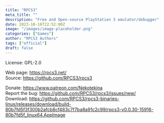 ```yaml
---
title: "RPCS3"
meta_title: ""
description: "Free and Open-source PlayStation 3 emulator/debugger"
date: 2023-10-16T22:52:00Z
image: "/images/image-placeholder.png"
categories: ["Games"]
author: "RPCS3 Authors"
tags: ["official"]
draft: false
---
```


License: GPL-2.0

Web page: https://rpcs3.net/  
Source: https://github.com/RPCS3/rpcs3

Donate: https://www.patreon.com/Nekotekina  
Report the bug: https://github.com/RPCS3/rpcs3/issues/new/  
Download: https://github.com/RPCS3/rpcs3-binaries-linux/releases/download/build-80b7fd5f3f300b2afcb8cf483c7f7ba8a91c2c99/rpcs3-v0.0.30-15916-80b7fd5f_linux64.AppImage
